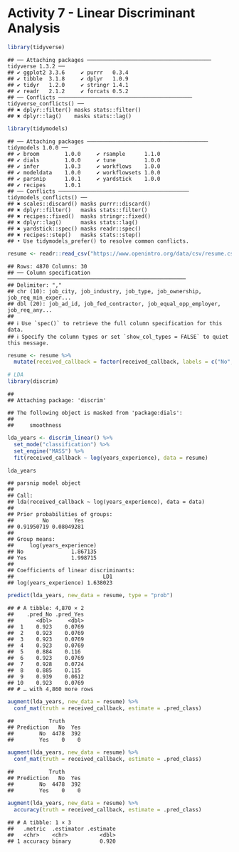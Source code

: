 Activity 7 - Linear Discriminant Analysis
================

``` r
library(tidyverse)
```

    ## ── Attaching packages ─────────────────────────────────────── tidyverse 1.3.2 ──
    ## ✔ ggplot2 3.3.6     ✔ purrr   0.3.4
    ## ✔ tibble  3.1.8     ✔ dplyr   1.0.9
    ## ✔ tidyr   1.2.0     ✔ stringr 1.4.1
    ## ✔ readr   2.1.2     ✔ forcats 0.5.2
    ## ── Conflicts ────────────────────────────────────────── tidyverse_conflicts() ──
    ## ✖ dplyr::filter() masks stats::filter()
    ## ✖ dplyr::lag()    masks stats::lag()

``` r
library(tidymodels)
```

    ## ── Attaching packages ────────────────────────────────────── tidymodels 1.0.0 ──
    ## ✔ broom        1.0.0     ✔ rsample      1.1.0
    ## ✔ dials        1.0.0     ✔ tune         1.0.0
    ## ✔ infer        1.0.3     ✔ workflows    1.0.0
    ## ✔ modeldata    1.0.0     ✔ workflowsets 1.0.0
    ## ✔ parsnip      1.0.1     ✔ yardstick    1.0.0
    ## ✔ recipes      1.0.1     
    ## ── Conflicts ───────────────────────────────────────── tidymodels_conflicts() ──
    ## ✖ scales::discard() masks purrr::discard()
    ## ✖ dplyr::filter()   masks stats::filter()
    ## ✖ recipes::fixed()  masks stringr::fixed()
    ## ✖ dplyr::lag()      masks stats::lag()
    ## ✖ yardstick::spec() masks readr::spec()
    ## ✖ recipes::step()   masks stats::step()
    ## • Use tidymodels_prefer() to resolve common conflicts.

``` r
resume <- readr::read_csv("https://www.openintro.org/data/csv/resume.csv")
```

    ## Rows: 4870 Columns: 30
    ## ── Column specification ────────────────────────────────────────────────────────
    ## Delimiter: ","
    ## chr (10): job_city, job_industry, job_type, job_ownership, job_req_min_exper...
    ## dbl (20): job_ad_id, job_fed_contractor, job_equal_opp_employer, job_req_any...
    ## 
    ## ℹ Use `spec()` to retrieve the full column specification for this data.
    ## ℹ Specify the column types or set `show_col_types = FALSE` to quiet this message.

``` r
resume <- resume %>% 
  mutate(received_callback = factor(received_callback, labels = c("No", "Yes")))

# LDA
library(discrim)
```

    ## 
    ## Attaching package: 'discrim'

    ## The following object is masked from 'package:dials':
    ## 
    ##     smoothness

``` r
lda_years <- discrim_linear() %>% 
  set_mode("classification") %>% 
  set_engine("MASS") %>% 
  fit(received_callback ~ log(years_experience), data = resume)

lda_years
```

    ## parsnip model object
    ## 
    ## Call:
    ## lda(received_callback ~ log(years_experience), data = data)
    ## 
    ## Prior probabilities of groups:
    ##         No        Yes 
    ## 0.91950719 0.08049281 
    ## 
    ## Group means:
    ##     log(years_experience)
    ## No               1.867135
    ## Yes              1.998715
    ## 
    ## Coefficients of linear discriminants:
    ##                            LD1
    ## log(years_experience) 1.638023

``` r
predict(lda_years, new_data = resume, type = "prob")
```

    ## # A tibble: 4,870 × 2
    ##    .pred_No .pred_Yes
    ##       <dbl>     <dbl>
    ##  1    0.923    0.0769
    ##  2    0.923    0.0769
    ##  3    0.923    0.0769
    ##  4    0.923    0.0769
    ##  5    0.884    0.116 
    ##  6    0.923    0.0769
    ##  7    0.928    0.0724
    ##  8    0.885    0.115 
    ##  9    0.939    0.0612
    ## 10    0.923    0.0769
    ## # … with 4,860 more rows

``` r
augment(lda_years, new_data = resume) %>% 
  conf_mat(truth = received_callback, estimate = .pred_class)
```

    ##           Truth
    ## Prediction   No  Yes
    ##        No  4478  392
    ##        Yes    0    0

``` r
augment(lda_years, new_data = resume) %>% 
  conf_mat(truth = received_callback, estimate = .pred_class)
```

    ##           Truth
    ## Prediction   No  Yes
    ##        No  4478  392
    ##        Yes    0    0

``` r
augment(lda_years, new_data = resume) %>% 
  accuracy(truth = received_callback, estimate = .pred_class)
```

    ## # A tibble: 1 × 3
    ##   .metric  .estimator .estimate
    ##   <chr>    <chr>          <dbl>
    ## 1 accuracy binary         0.920
